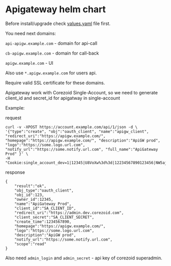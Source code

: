 # Apigateway helm chart

Before install/upgrade check [values.yaml](values.yaml) file first.

You need next domains:

`api-apigw.example.com` - domain for api-call

`cb-apigw.example.com` - domain for call-back

`apigw.example.com` - UI

Also use `*.apigw.example.com` for users api.

Require valid SSL certificate for these domains.

Apigateway work with Corezoid Single-Account, so we need to generate client_id and secret_id for apigatway in single-account

Example:

request

```
curl -v -XPOST https://account.example.com/api/1/json -d \
'{"type":"create", "obj":"oauth_client", "name":"apigw_client", "redirect_uri":"https://apigw.example.com/", "homepage":"https://apigw.example.com/", "description":"ApiGW prod", "logo":"https://some.logo.url.com", "notify_url":"https://some.notify.url.com", "full_name":"ApiGateway Prod" }' \
-H "Cookie:single_account_dev=1|12345|U8VoXw%3d%3d|12234567890123456|NW5ajk8PUcXzpJRZOj9WtpgVIjxflS2mHb1sj4Le"
```

response

```
{
	"result":"ok",
	"obj_type":"oauth_client",
	"obj_id":123,
	"owner_id":12345,
	"name":"ApiGateway Prod",
	"client_id":"SA_CLIENT_ID",
	"redirect_uri":"https://admin.dev.corezoid.com",
	"client_secret":"SA_CLIENT_SECRET",
	"create_time":1234567890,
	"homepage":"https://apigw.example.com/",
	"logo":"https://some.logo.url.com",
	"description":"ApiGW prod",
	"notify_url":"https://some.notify.url.com",
	"scope":"read"
}
```

Also need `admin_login` and `admin_secret` - api key of corezoid superadmin.
